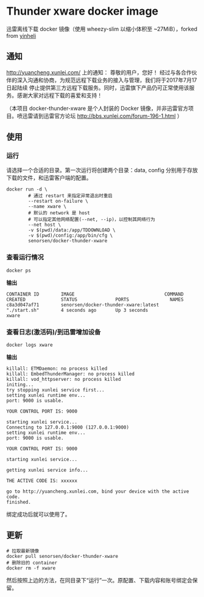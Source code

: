 # Thunder xware docker image

迅雷离线下载 docker 镜像（使用 wheezy-slim 以缩小体积至 ~27MiB），forked from [yinheli](https://github.com/yinheli/docker-thunder-xware)

## 通知
http://yuancheng.xunlei.com/ 上的通知：
尊敬的用户，您好！
经过与各合作伙伴的深入沟通和协商，为规范远程下载业务的接入与管理，我们将于2017年7月17日起陆续
停止提供第三方远程下载服务。同时，迅雷旗下产品仍可正常使用该服务。感谢大家对远程下载的喜爱和支持！

（本项目 docker-thunder-xware 是个人封装的 Docker 镜像，并非迅雷官方项目。喷迅雷请到迅雷官方论坛 http://bbs.xunlei.com/forum-196-1.html ）

## 使用
### 运行
请选择一个合适的目录。第一次运行将创建两个目录：data, config 分别用于存放下载的文件，和迅雷客户端的配置。

```
docker run -d \
        # 通过 restart 来指定异常退出时重启
        --restart on-failure \
        --name xware \
        # 默认的 network 是 host
        # 可以指定其他网络配置(--net, --ip)，以控制其网络行为
        --net host \
        -v $(pwd)/data:/app/TDDOWNLOAD \
        -v $(pwd)/config:/app/bin/cfg \
        senorsen/docker-thunder-xware
```

### 查看运行情况

```
docker ps
```

**输出**
```
CONTAINER ID        IMAGE                                 COMMAND             CREATED             STATUS              PORTS               NAMES
c8a3d047af71        senorsen/docker-thunder-xware:latest   "./start.sh"        4 seconds ago       Up 3 seconds                            xware
```

### 查看日志(激活码)/到迅雷增加设备

```
docker logs xware
```

**输出**
```
killall: ETMDaemon: no process killed
killall: EmbedThunderManager: no process killed
killall: vod_httpserver: no process killed
initing...
try stopping xunlei service first...
setting xunlei runtime env...
port: 9000 is usable.

YOUR CONTROL PORT IS: 9000

starting xunlei service...
Connecting to 127.0.0.1:9000 (127.0.0.1:9000)
setting xunlei runtime env...
port: 9000 is usable.

YOUR CONTROL PORT IS: 9000

starting xunlei service...

getting xunlei service info...

THE ACTIVE CODE IS: xxxxxx

go to http://yuancheng.xunlei.com, bind your device with the active code.
finished.
```

绑定成功后就可以使用了。

## 更新
```
# 拉取最新镜像
docker pull senorsen/docker-thunder-xware
# 删除旧的 container
docker rm -f xware
```
然后按照上边的方法，在同目录下“运行”一次。原配置、下载内容和账号绑定会保留。
